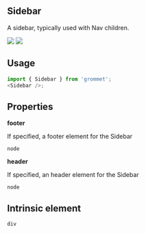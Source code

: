 ## Sidebar

A sidebar, typically used with Nav children.

[![](https://cdn-images-1.medium.com/fit/c/120/120/1*TD1P0HtIH9zF0UEH28zYtw.png)](https://storybook.grommet.io/?selectedKind=Layout-Sidebar&full=0&stories=1&panelRight=0) [![](https://codesandbox.io/static/img/play-codesandbox.svg)](https://codesandbox.io/s/github/grommet/grommet-sandbox?initialpath=/sidebar&module=%2Fsrc%2FSidebar.js)

## Usage

```javascript
import { Sidebar } from 'grommet';
<Sidebar />;
```

## Properties

**footer**

If specified, a footer element for the Sidebar

```
node
```

**header**

If specified, an header element for the Sidebar

```
node
```

## Intrinsic element

```
div
```
